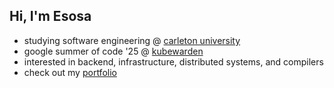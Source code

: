 ## Hi, I'm Esosa

- studying software engineering @ [carleton university](https://carleton.ca)
- google summer of code '25 @ [kubewarden](https://kubewarden.io)
- interested in backend, infrastructure, distributed systems, and compilers
- check out my [portfolio](https://esosaohangbon.com)




